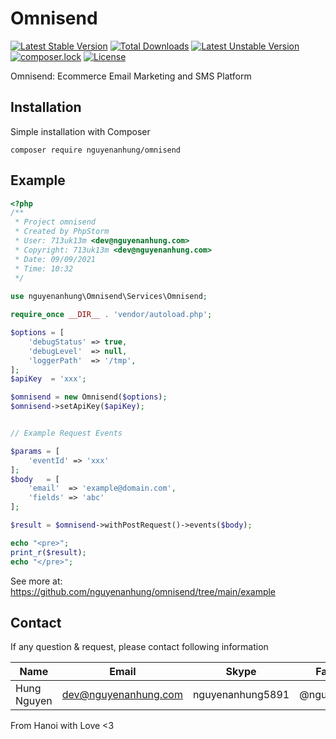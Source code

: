 # Omnisend

[![Latest Stable Version](https://poser.pugx.org/nguyenanhung/omnisend/v/stable)](https://packagist.org/packages/nguyenanhung/omnisend)
[![Total Downloads](https://poser.pugx.org/nguyenanhung/omnisend/downloads)](https://packagist.org/packages/nguyenanhung/omnisend)
[![Latest Unstable Version](https://poser.pugx.org/nguyenanhung/omnisend/v/unstable)](https://packagist.org/packages/nguyenanhung/omnisend)
[![composer.lock](https://poser.pugx.org/nguyenanhung/omnisend/composerlock)](https://packagist.org/packages/nguyenanhung/omnisend)
[![License](https://poser.pugx.org/nguyenanhung/omnisend/license)](https://packagist.org/packages/nguyenanhung/omnisend)

Omnisend: Ecommerce Email Marketing and SMS Platform

## Installation

Simple installation with Composer

```shell
composer require nguyenanhung/omnisend
```

## Example

```php
<?php
/**
 * Project omnisend
 * Created by PhpStorm
 * User: 713uk13m <dev@nguyenanhung.com>
 * Copyright: 713uk13m <dev@nguyenanhung.com>
 * Date: 09/09/2021
 * Time: 10:32
 */
 
use nguyenanhung\Omnisend\Services\Omnisend;

require_once __DIR__ . 'vendor/autoload.php';

$options = [
    'debugStatus' => true,
    'debugLevel'  => null,
    'loggerPath'  => '/tmp',
];
$apiKey  = 'xxx';

$omnisend = new Omnisend($options);
$omnisend->setApiKey($apiKey);


// Example Request Events

$params = [
    'eventId' => 'xxx'
];
$body   = [
    'email'  => 'example@domain.com',
    'fields' => 'abc'
];

$result = $omnisend->withPostRequest()->events($body);

echo "<pre>";
print_r($result);
echo "</pre>";
```

See more at: https://github.com/nguyenanhung/omnisend/tree/main/example

## Contact

If any question & request, please contact following information

| Name        | Email                | Skype            | Facebook      |
| ----------- | -------------------- | ---------------- | ------------- |
| Hung Nguyen | dev@nguyenanhung.com | nguyenanhung5891 | @nguyenanhung |

From Hanoi with Love <3